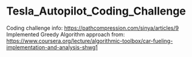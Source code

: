 # Tesla_Autopilot_Coding_Challenge

Coding challenge info: https://pathcompression.com/sinya/articles/9 
Implemented Greedy Algorithm approach from: https://www.coursera.org/lecture/algorithmic-toolbox/car-fueling-implementation-and-analysis-shwg1 


